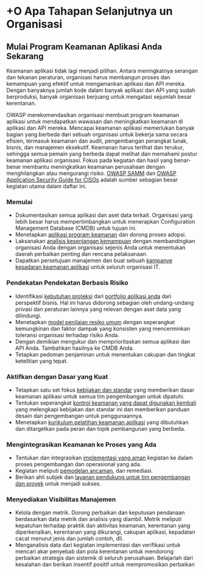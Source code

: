 # +O Apa Tahapan Selanjutnya un Organisasi

## Mulai Program Keamanan Aplikasi Anda Sekarang

Keamanan aplikasi tidak lagi menjadi pilihan. Antara meningkatnya serangan dan tekanan peraturan, organisasi harus membangun proses dan kemampuan yang efektif untuk mengamankan aplikasi dan API mereka. Dengan banyaknya jumlah kode dalam banyak aplikasi dan API yang sudah berproduksi, banyak organisasi berjuang untuk mengatasi sejumlah besar kerentanan.

OWASP merekomendasikan organisasi membuat program keamanan aplikasi untuk mendapatkan wawasan dan meningkatkan keamanan di aplikasi dan API mereka. Mencapai keamanan aplikasi memerlukan banyak bagian yang berbeda dari sebuah organisasi untuk bekerja sama secara efisien, termasuk keamanan dan audit, pengembangan perangkat lunak, bisnis, dan manajemen eksekutif. Keamanan harus terlihat dan terukur, sehingga semua pemain yang berbeda dapat melihat dan memahami postur keamanan aplikasi organisasi. Fokus pada kegiatan dan hasil yang benar-benar membantu meningkatkan keamanan perusahaan dengan menghilangkan atau mengurangi risiko. [OWASP SAMM](https://owasp.org/www-project-samm/) dan [OWASP Application Security Guide for CISOs](https://owasp.org/www-pdf-archive/Owasp-ciso-guide.pdf) adalah sumber sebagian besar kegiatan utama dalam daftar ini.

### Memulai

* Dokumentasikan semua aplikasi dan aset data terkait. Organisasi yang lebih besar harus mempertimbangkan untuk menerapkan Configuration Management Database (CMDB) untuk tujuan ini.
* Menetapkan [aplikasi program keamanan](https://owasp.org/www-project-samm/) dan dorong proses adopsi.
* Laksanakan [analisis kesenjangan kemampuan](https://owasp.org/www-project-samm/) dengan membandingkan organisasi Anda dengan organisasi sejenis Anda untuk menentukan daerah perbaikan penting dan rencana pelaksanaan.
* Dapatkan persetujuan manajemen dan buat sebuah [kampanye kesadaran keamanan aplikasi](https://owasp.org/www-project-samm/) untuk seluruh organisasi IT.

### Pendekatan Pendekatan Berbasis Risiko

* Identifikasi [kebutuhan proteksi](https://owasp.org/www-project-samm/) dari [portfolio aplikasi anda](https://owasp.org/www-project-samm/) dari perspektif bisnis. Hal ini harus didorong sebagian oleh undang-undang privasi dan peraturan lainnya yang relevan dengan aset data yang dilindungi. 
* Menetapkan [model penilaian resiko umum](https://owasp.org/www-community/OWASP_Risk_Rating_Methodology) dengan seperangkat kemungkinan dan faktor dampak yang konsisten yang mencerminkan toleransi organisasi terhadap risiko Anda. 
* Dengan demikian mengukur dan memprioritaskan semua aplikasi dan API Anda. Tambahkan hasilnya ke CMDB Anda.
* Tetapkan pedoman penjaminan untuk menentukan cakupan dan tingkat ketelitian yang tepat.

### Aktifkan dengan Dasar yang Kuat

* Tetapkan satu set fokus [kebijakan dan standar](https://owasp.org/www-project-samm/) yang memberikan dasar keamanan aplikasi untuk semua tim pengembangan untuk dipatuhi.
* Tentukan seperangkat [kontrol keamanan yang dapat digunakan kembali](https://owasp.org/www-project-security-knowledge-framework/) yang melengkapi kebijakan dan standar ini dan memberikan panduan desain dan pengembangan untuk penggunaannya.
* Menetapkan [kurikulum pelatihan keamanan aplikasi](https://owasp.org/www-project-samm/) yang dibutuhkan dan ditargetkan pada peran dan topik pembangunan yang berbeda.

### Mengintegrasikan Keamanan ke Proses yang Ada

* Tentukan dan integrasikan [implementasi yang aman](https://owasp.org/www-project-samm/) kegiatan ke dalam proses pengembangan dan operasional yang ada. 
* Kegiatan meliputi [pemodelan ancaman](https://owasp.org/www-project-samm/), dan remediasi.
* Berikan ahli subjek dan [layanan pendukung untuk tim pengembangan dan proyek](https://owasp.org/www-project-samm/) untuk menjadi sukses.

### Menyediakan Visibilitas Manajemen

* Kelola dengan metrik. Dorong perbaikan dan keputusan pendanaan berdasarkan data metrik dan analisis yang diambil. Metrik meliputi kepatuhan terhadap praktik dan aktivitas keamanan, kerentanan yang diperkenalkan, kerentanan yang dikurangi, cakupan aplikasi, kepadatan cacat menurut jenis dan jumlah contoh, dll.
* Menganalisis data dari kegiatan implementasi dan verifikasi untuk mencari akar penyebab dan pola kerentanan untuk mendorong perbaikan strategis dan sistemik di seluruh perusahaan. Belajarlah dari kesalahan dan berikan insentif positif untuk mempromosikan perbaikan
